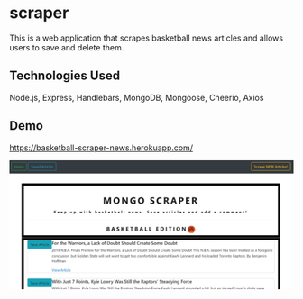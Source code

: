 # scraper
This is a web application that scrapes basketball news articles and allows users to save and delete them.

## Technologies Used
Node.js, Express, Handlebars, MongoDB, Mongoose, Cheerio, Axios

## Demo 
https://basketball-scraper-news.herokuapp.com/

![scraper](public/images/scraper.JPG)

